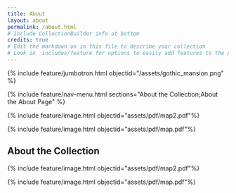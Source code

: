 ```yaml
---
title: About
layout: about
permalink: /about.html
# include CollectionBuilder info at bottom
credits: true
# Edit the markdown on in this file to describe your collection
# Look in _includes/feature for options to easily add features to the page
---
```


{% include feature/jumbotron.html objectid="/assets/gothic_mansion.png" %}

{% include feature/nav-menu.html sections="About the Collection;About the About Page" %}

{% include feature/image.html objectid="assets/pdf/map2.pdf"%}

{% include feature/image.html objectid="assets/pdf/map.pdf"%}



## About the Collection

{% include feature/image.html objectid="assets/pdf/map2.pdf"%}

{% include feature/image.html objectid="assets/pdf/map.pdf"%}
